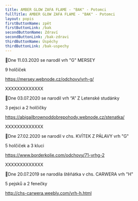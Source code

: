 ```yaml
---
title: AMBER GLOW ZAFA FLAME - "BAK" - Potomci
fullTitle: AMBER GLOW ZAFA FLAME - "BAK" - Potomci
layout: popis
firstButtonName: zpět
firstButtonLink: /bak
secondButtonName: Zdraví
secondButtonLink: /bak-zdravi
thirdButtonName: Úspěchy
thirdButtonLink: /bak-uspechy
---
```

💞Dne 11.03.2020 se narodil vrh "G" MERSEY

9 holčiček

https://mersey.webnode.cz/odchovy/vrh-g/



XXXXXXXXXXXXX

💞Dne 03.07.2020 se narodil vrh “A” Z Letenské studánky

3 pejsci a 2 holčičky

https://abigailbrownoddobrepohody.webnode.cz/stenatka/



XXXXXXXXXXXXX

💞Dne 27.02.2020 se narodil v chs. KVÍTEK Z PÁLAVY vrh "G" 

5 holčiček a 3 kluci

<https://www.borderkolie.com/odchovy/71-vrhg-2>



XXXXXXXXXXXXX

💞Dne 20.07.2019 se narodila štěňátka v chs. CARWERA  vrh "H"

5 pejsků a 2 fenečky

<http://chs-carwera.weebly.com/vrh-h.html>